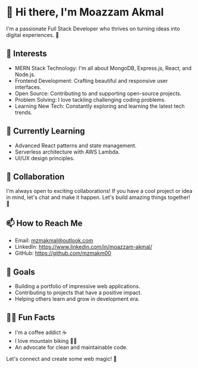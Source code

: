 # 👋 Hi there, I'm Moazzam Akmal

I'm a passionate Full Stack Developer who thrives on turning ideas into digital experiences. 🚀

## 👀 Interests

- MERN Stack Technology: I'm all about MongoDB, Express.js, React, and Node.js.
- Frontend Development: Crafting beautiful and responsive user interfaces.
- Open Source: Contributing to and supporting open-source projects.
- Problem Solving: I love tackling challenging coding problems.
- Learning New Tech: Constantly exploring and learning the latest tech trends.

## 🌱 Currently Learning

- Advanced React patterns and state management.
- Serverless architecture with AWS Lambda.
- UI/UX design principles.

## 💞 Collaboration

I'm always open to exciting collaborations! If you have a cool project or idea in mind, let's chat and make it happen. Let's build amazing things together! 💪

## 📫 How to Reach Me

- Email: mzmakmal@outlook.com
- LinkedIn: https://www.linkedin.com/in/moazzam-akmal/
- GitHub: https://github.com/mzmakm00

## 🎯 Goals

- Building a portfolio of impressive web applications.
- Contributing to projects that have a positive impact.
- Helping others learn and grow in development era.

## 🚴‍♀️ Fun Facts

- I'm a coffee addict ☕
- I love mountain biking 🚵‍♂️
- An advocate for clean and maintainable code.

Let's connect and create some web magic! 🌟



